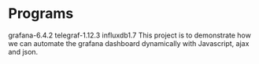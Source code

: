 # Programs
grafana-6.4.2
telegraf-1.12.3
influxdb1.7
This project is to demonstrate how we can automate the grafana dashboard dynamically with Javascript, ajax and json. 
